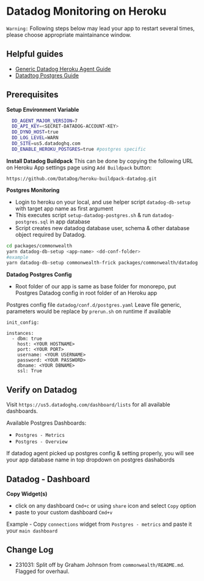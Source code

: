 # Datadog Monitoring on Heroku

<!-- Break out to Databog Monitoring readme -->

`Warning:` Following steps below may lead your app to restart several times, please choose appropriate maintainance window.

## Helpful guides

- [Generic Datadog Heroku Agent Guide](https://docs.datadoghq.com/agent/basic_agent_usage/heroku/)
- [Datadtog Postgres Guide](
https://docs.datadoghq.com/database_monitoring/guide/heroku-postgres/#pagetitle)

## Prerequisites

**Setup Environment Variable**

```bash
  DD_AGENT_MAJOR_VERSION=7
  DD_API_KEY=<SECRET-DATADOG-ACCOUNT-KEY>
  DD_DYNO_HOST=true
  DD_LOG_LEVEL=WARN
  DD_SITE=us5.datadoghq.com
  DD_ENABLE_HEROKU_POSTGRES=true #postgres specific
```

**Install Datadog Buildpack**
This can be done by copying the following URL on Heroku App settings page using `Add Buildpack` button:

```
https://github.com/DataDog/heroku-buildpack-datadog.git
```

**Postgres Monitoring**

- Login to heroku on your local, and use helper script `datadog-db-setup` with target app name as first argument
- This executes script `setup-datadog-postgres.sh` & run `datadog-postgres.sql` in app database
- Script creates new datadog database user, schema & other database object required by Datadog.

```bash
cd packages/commonwealth
yarn datadog-db-setup <app-name> <dd-conf-folder>
#example
yarn datadog-db-setup commonwealth-frick packages/commonwealth/datadog
```

**Datadog Postgres Config**

- Root folder of our app is same as base folder for monorepo, put Postgres Datadog config in root folder of an Heroku app

Postgres config file `datadog/conf.d/postgres.yaml`
Leave file generic, parameters would be replace by `prerun.sh` on runtime if available

```
init_config:

instances:
  - dbm: true
    host: <YOUR HOSTNAME>
    port: <YOUR PORT>
    username: <YOUR USERNAME>
    password: <YOUR PASSWORD>
    dbname: <YOUR DBNAME>
    ssl: True
```

## Verify on Datadog

Visit `https://us5.datadoghq.com/dashboard/lists` for all available dashboards.

Available Postgres Dashboards:

- `Postgres - Metrics`
- `Postgres - Overview`

If datadog agent picked up postgres config & setting properly, you will see your app database name in top dropdown on postgres dashabords

## Datadog - Dashboard

**Copy Widget(s)**

- click on any dashboard `Cmd+c` or using `share` icon and select `Copy` option
- paste to your custom dashboard `Cmd+v`

Example - Copy `connections` widget from `Postgres - metrics` and paste it your `main dashboard`

## Change Log

- 231031: Split off by Graham Johnson from `commonwealth/README.md`. Flagged for overhaul.
